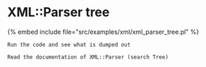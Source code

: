 # XML::Parser tree

{% embed include file="src/examples/xml/xml_parser_tree.pl" %}

```
Run the code and see what is dumped out

Read the documentation of XML::Parser (search Tree)
```

